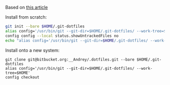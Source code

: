 Based on [this article](https://developer.atlassian.com/blog/2016/02/best-way-to-store-dotfiles-git-bare-repo/)

Install from scratch:

```sh
git init --bare $HOME/.git-dotfiles
alias config='/usr/bin/git --git-dir=$HOME/.git-dotfiles/ --work-tree=$HOME'
config config --local status.showUntrackedFiles no
echo "alias config='/usr/bin/git --git-dir=$HOME/.git-dotfiles/ --work-tree=$HOME'" >> $HOME/.bashrc
```

Install onto a new system:


```
git clone git@bitbucket.org:__Andrey/.dotfiles.git --bare $HOME/.git-dotfiles
alias config='/usr/bin/git --git-dir=$HOME/.git-dotfiles/ --work-tree=$HOME'
config checkout
```

